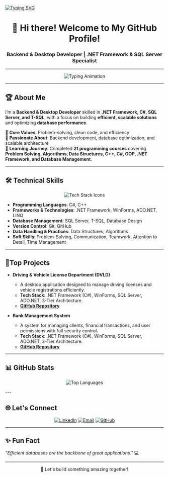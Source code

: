 [![Typing SVG](https://jay-website-personal-65b76d6e8318.herokuapp.com?font=ubuntu&weight=800&size=22&pause=1000&random=false&width=435&lines=Abdelkarim+Anouer)](https://git.io/typing-svg)

<h1 align="center">👋 Hi there! Welcome to My GitHub Profile!</h1>
<h3 align="center">Backend & Desktop Developer | .NET Framework & SQL Server Specialist</h3>

---

<p align="center">
  <img src="https://readme-typing-svg.herokuapp.com?font=Roboto+Mono&weight=700&size=24&duration=4000&pause=1000&color=4CAF50&center=true&vCenter=true&width=500&lines=Backend+Developer;Desktop+App+Specialist;C%23+and+.NET+Expert;SQL+Server+Specialist;Problem-Solver+%F0%9F%A4%94" alt="Typing Animation">
</p>

---

## 🏆 About Me

I’m a **Backend & Desktop Developer** skilled in **.NET Framework, C#, SQL Server, and T-SQL**, with a focus on building **efficient, scalable solutions** and optimizing **database performance**.

🔹 **Core Values**: Problem-solving, clean code, and efficiency  
🔹 **Passionate About**: Backend development, database optimization, and scalable architecture  
🔹 **Learning Journey**: Completed **21 programming courses** covering **Problem Solving, Algorithms, Data Structures, C++, C#, OOP, .NET Framework, and Database Management**.

---

## 🛠️ Technical Skills

<p align="center">
  <img src="https://skillicons.dev/icons?i=cs,cpp,dotnet,visualstudio,github,git,sqlserver&theme=dark" alt="Tech Stack Icons">
</p>

- **Programming Languages**: C#, C++  
- **Frameworks & Technologies**: .NET Framework, WinForms, ADO.NET, LINQ  
- **Database Management**: SQL Server, T-SQL, Database Design  
- **Version Control**: Git, GitHub  
- **Data Handling & Practices**: Data Structures, Algorithms  
- **Soft Skills**: Problem-Solving, Communication, Teamwork, Attention to Detail, Time Management

---

## 🌟Top Projects

- **Driving & Vehicle License Department (DVLD)**  
  - A desktop application designed to manage driving licenses and vehicle registrations efficiently.  
  - **Tech Stack**: .NET Framework (C#), WinForms, SQL Server, ADO.NET, 3-Tier Architecture.  
  - **[GitHub Repository](https://github.com/abdelkarimanouer/Driving-License)**

- **Bank Management System**  
  - A system for managing clients, financial transactions, and user permissions with full security control.  
  - **Tech Stack**: .NET Framework (C#), WinForms, SQL Server, ADO.NET, 3-Tier Architecture.  
  - **[GitHub Repository](https://github.com/abdelkarimanouer/Bank-Management-System)**
   
---

## 📊 GitHub Stats  
<p align="center">
  <img src="https://github-readme-stats.vercel.app/api/top-langs/?username=Abdelkarimanouer&layout=compact&theme=dracula&langs_count=6" alt="Top Languages">
</p>  
---

## 🌐 Let's Connect

<p align="center">
  <a href="https://www.linkedin.com/in/abdelkarimanouer/"><img src="https://img.shields.io/badge/LinkedIn-0077B5?style=for-the-badge&logo=linkedin&logoColor=white" alt="LinkedIn"></a>
  <a href="mailto:abdelkarimanouer03@gmail.com"><img src="https://img.shields.io/badge/Email-D14836?style=for-the-badge&logo=gmail&logoColor=white" alt="Email"></a>
  <a href="https://github.com/abdelkarimanouer/"><img src="https://img.shields.io/badge/GitHub-181717?style=for-the-badge&logo=github&logoColor=white" alt="GitHub"></a>
</p>

---

## ✨ Fun Fact

_"Efficient databases are the backbone of great applications."_ 💻

---

<p align="center">
  🚀 Let's build something amazing together!
</p>

